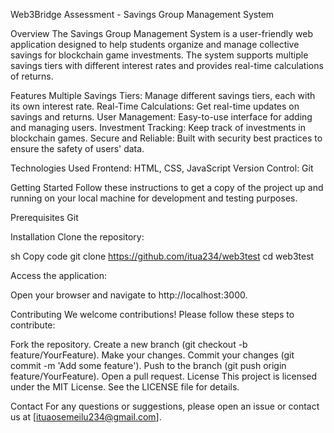Web3Bridge Assessment - Savings Group Management System

Overview
The Savings Group Management System is a user-friendly web application designed to help students organize and manage collective savings for blockchain game investments. The system supports multiple savings tiers with different interest rates and provides real-time calculations of returns.

Features
Multiple Savings Tiers: Manage different savings tiers, each with its own interest rate.
Real-Time Calculations: Get real-time updates on savings and returns.
User Management: Easy-to-use interface for adding and managing users.
Investment Tracking: Keep track of investments in blockchain games.
Secure and Reliable: Built with security best practices to ensure the safety of users' data.

Technologies Used
Frontend: HTML, CSS, JavaScript
Version Control: Git

Getting Started
Follow these instructions to get a copy of the project up and running on your local machine for development and testing purposes.

Prerequisites
Git

Installation
Clone the repository:

sh
Copy code
git clone https://github.com/itua234/web3test
cd web3test

Access the application:

Open your browser and navigate to http://localhost:3000.

Contributing
We welcome contributions! Please follow these steps to contribute:

Fork the repository.
Create a new branch (git checkout -b feature/YourFeature).
Make your changes.
Commit your changes (git commit -m 'Add some feature').
Push to the branch (git push origin feature/YourFeature).
Open a pull request.
License
This project is licensed under the MIT License. See the LICENSE file for details.

Contact
For any questions or suggestions, please open an issue or contact us at [ituaosemeilu234@gmail.com].